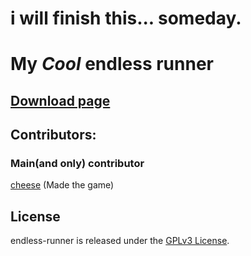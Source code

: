 # i will finish this... someday.

# My ***Cool*** endless runner

## [Download page](https://github.com/DeanLemans/endless-runner/releases)

## Contributors:
### Main(and only) contributor
[cheese](https://github.com/DeanLemans) (Made the game)

## License

endless-runner is released under the [GPLv3 License](https://www.gnu.org/licenses/gpl-3.0.html).
